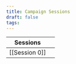 ```yaml
---
title: Campaign Sessions
draft: false
tags:
---
```


| Sessions      |     |
| ------------- | --- |
| [[Session 0]] |     |
